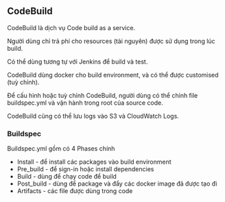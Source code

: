 ## CodeBuild 

CodeBuild là dịch vụ Code build as a service. 

Người dùng chỉ trả phí cho resources (tài nguyên) được sử dụng trong lúc build. 

Có thể dùng tương tự với Jenkins để build và test. 

CodeBuild dùng docker cho build environment, và có thể được customised (tuỳ chỉnh).

Để cấu hình hoặc tuỳ chỉnh CodeBuild, người dùng có thể chỉnh file buildspec.yml và vận hành trong root của source code. 

CodeBuild cũng có thể lưu logs vào S3 và CloudWatch Logs. 

### Buildspec

Buildspec.yml gồm có 4 Phases chính 
- Install - để install các packages vào build environment
- Pre_build - để sign-in hoặc install dependencies
- Build - dùng để chạy code để build
- Post_build - dùng để package và đẩy các docker image đã được tạo đi 
- Artifacts - các file được dùng trong code
